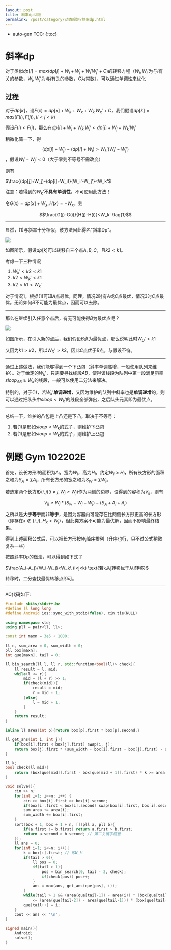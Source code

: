 ```yaml
---
layout: post
title: 斜率dp回顾
permalink: /post/category/动态规划/斜率dp.html
---
```


* auto-gen TOC:
{:toc}
# 斜率dp

对于类似$dp[i]=max(dp[j]+W_i+W_j+W_i'W_j'+C)$的转移方程（$W_i,W_i'$为与$i$有关的参数，$W_j,W_j'$为与$j$有关的参数，$C$为常数），可以通过单调性来优化



## 过程

对于$dp[k]$，设$F(x)=dp[x]+W_k+W_x+W_k'W_x'+C$，我们假设$dp[k]=max(F(i),F(j)),(i<j<k)$

假设$F(i)<F(j)$，那么有$dp[i]+W_i+W_k'W_i'<dp[j]+W_j+W_k'W_j'$

稍微化简一下，得

$$(dp[j]+W_j)-(dp[i]+W_i)>W_k'(W_i'-W_j')$$，假设$W_i'-W_j'<0$（大于零则不等号不需改变）

则有

$\frac{(dp[j]+W_j)-(dp[i]+W_i)}{W_i'-W_j'}<W_k'$

注意：若得到的$W_k'$**不具有单调性**，不可使用此方法！

令$G(x)=dp[x]+W_x,H(x)=-W_x$，则

$$\frac{G(j)-G(i)}{H(j)-H(i)}<W_k' \tag{1}$$

------

显然，$(1)$与斜率十分相似，该方法因此得名"斜率Dp"。

![](/resource/img/post/斜率dp_1.png)

如图所示，假设$dp[k]$可以转移自三个点$A,B,C$，且$k2<k1$。

考虑一下三种情况

1.  $W_k'<k2<k1$
2.  $k2<W_k'<k1$
3.  $k2<k1<W_k'$

对于情况1，根据$(1)$可知$A$点最优，同理，情况2时有$A$或$C$点最优，情况3时$C$点最优。无论如何$B$不可能为最优点，因而可以去除。

------

那么在继续引入任意个点后，有无可能使得$B$为最优点呢？

![](/resource/img/post/斜率dp_2.png)

如图所示，在引入新的点后，我们假设$B$点为最优点，那么说明此时$W_D'>k1$

又因为$k1>k2$，所以$W_D'>k2$，因此$C$点优于$B$点，与假设不符。

------

通过上述做法，我们能够得到一个下凸包（斜率单调递增，一般使用队列来维护）。对于给定的$W_k'$，只需要寻找线段$AB$，使得该线段为队列中第一段满足斜率$sloop_{AB}\ge W_k$的线段，一般可以使用二分法来解决。

特别的，对于$(1)$，若$W_k'$**单调递增**，又因为维护的队列中斜率也是**单调递增**的，则可以通过把队头中$sloop<W_k'$的线段全部弹出，之后队头元素即为最优点。

------

总结一下，维护的凸包是上凸还是下凸，取决于不等号：

1.  若$(1)$是形如$sloop<W_k$的式子，则维护下凸包
2.  若$(1)$是形如$sloop>W_k$的式子，则维护上凸包



# 例题 Gym 102202E

首先，设长方形$i$的面积为$A_i$，宽为$W_i$，高为$H_i$，约定$W_i\ge H_i$，所有长方形的面积之和为$S_A=\sum A_i$，所有长方形的宽之和为$S_W=\sum W_i$。

若选定两个长方形$(i,j)(i\ne j,W_i\ge W_j)$作为两侧的边界，设得到的容积为$V_{ij}$，则有

$$V_{ij}\ge W_j*(S_w-W_i-W_j)-(S_A+A_i+A_j)$$

之所以是**大于等于**而非**等于**，是因为容器内可能存在比两侧长方形更高的长方形（即存在$x\not\in\{i,j\}, H_x>W_j$），但此类方案不可能为最优解，因而不影响最终结果。

得到上述面积公式后，可以把长方形按$W_i$降序排列（升序也行，只不过公式稍微复杂一些）

按照斜率Dp的做法，可以得到如下式子

$\frac{A_i-A_j}{W_i-W_j}<W_k\ (i<j<k) \text{若k从j转移优于从i转移}$

转移时，二分查找最优转移点即可。

------

AC代码如下:

```c++
#include <bits/stdc++.h>
#define ll long long
#define Android ios::sync_with_stdio(false), cin.tie(NULL)

using namespace std;
using pll = pair<ll, ll>;

const int maxn = 3e5 + 1000;

ll n, sum_area = 0, sum_width = 0;
pll box[maxn];
int que[maxn], tail = 0;

ll bin_search(ll l, ll r, std::function<bool(ll)> check){
    ll result = l, mid;
    while(l <= r){
        mid = (l + r) >> 1;
        if(check(mid)){
            result = mid;
            r = mid - 1;
        }else{
            l = mid + 1;
        }
    }
    return result;
}

inline ll area(int p){return box[p].first * box[p].second;}

ll get_ans(int i, int j){
    if(box[i].first < box[j].first) swap(i, j);
    return box[j].first * (sum_width - box[i].first - box[j].first) - sum_area + area(i) + area(j);
}

ll k;
bool check(ll mid){
    return (box[que[mid]].first - box[que[mid + 1]].first) * k >= area(que[mid]) - area(que[mid + 1]);
}

void solve(){
    cin >> n;
    for(int i=1; i<=n; i++) {
        cin >> box[i].first >> box[i].second;
        if(box[i].first < box[i].second) swap(box[i].first, box[i].second);
        sum_area += area(i);
        sum_width += box[i].first;
    }
    sort(box + 1, box + 1 + n, [](pll a, pll b){
        if(a.first != b.first) return a.first > b.first;
        return a.second > b.second; // 第二关键字随意
    });
    ll ans = 0;
    for(int i=1; i<=n; i++){
        k = box[i].first; // 即W_k'
        if(tail > 0){
            ll pos = 0;
            if(tail > 1){
                pos = bin_search(0, tail - 2, check);
                if(check(pos)) pos++;
            }
            ans = max(ans, get_ans(que[pos], i));
        }
        while(tail > 1 && (area(que[tail-1]) - area(i)) * (box[que[tail-2]].first - box[que[tail-1]].first) 
            <= (area(que[tail-2]) - area(que[tail-1])) * (box[que[tail-1]].first - box[i].first)) tail--;
        que[tail++] = i;
    }
    cout << ans << '\n';
}

signed main(){
    Android;
    solve();
}

```



